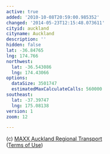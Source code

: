 ```yaml
---
active: true
added: '2010-10-08T20:59:00.985352'
changed: '2014-05-23T12:15:48.073611'
cityid: auckland
cityname: Auckland
description: ''
hidden: false
lat: -36.84765
lng: 174.766
northwest:
  lat: -36.543086
  lng: 174.43066
options:
  dataSize: 3501747
  estimatedMaxCalculateCalls: 560000
southeast:
  lat: -37.39747
  lng: 175.08138
version: 1
zoom: 12

---
```


(c) [MAXX Auckland Regional Transport](http://www.maxx.co.nz/)  
([Terms of Use](http://www.maxx.co.nz/information/about-maxx/google-transit-feed.html))

